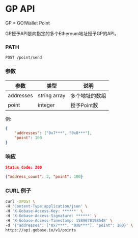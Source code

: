 # GP API

GP = GO!Wallet Point

GP授予API是向指定的多个Ethereum地址授予GP的API。

### PATH
```
POST /point/send
```

### 参数

|  参数         |  类型            |  说明            |
| ------------ | ---------------- | --------------- |
|  addresses   |  string array    | 多个地址的数组    |
|  point       |  integer         | 授予Point数      |

例:
```json
{
	"addresses": ["0x7***", "0x8***"],
	"point": 100
}
```

### 响应
```json
Status Code: 200

{"address_count": 2, "point": 100}
```

### CURL 例子
```bash
curl -XPOST \
-H 'Content-Type:application/json' \
-H 'X-Gobase-Access-Key: ******' \
-H 'X-Gobase-Access-Signature: ******' \
-H 'X-Gobase-Access-Timestamp: 1589678198548' \
-d '{"addresses": ["0x7***", "0x8***"], "point": 100}' \
https://api.gobase.io/v1/points
```
